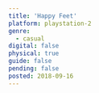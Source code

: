 ```yaml
---
title: 'Happy Feet'
platform: playstation-2
genre:
  - casual
digital: false
physical: true
guide: false
pending: false
posted: 2018-09-16
---
```

